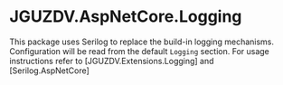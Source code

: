 # JGUZDV.AspNetCore.Logging

This package uses Serilog to replace the build-in logging mechanisms.
Configuration will be read from the default `Logging` section.
For usage instructions refer to [JGUZDV.Extensions.Logging] and [Serilog.AspNetCore]